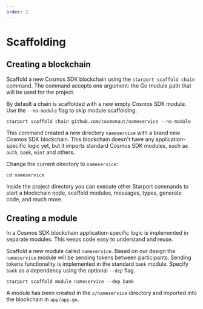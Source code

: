 ```yaml
---
order: 2
---
```


# Scaffolding

## Creating a blockchain

Scaffold a new Cosmos SDK blockchain using the `starport scaffold chain` command. The command accepts one argument: the Go module path that will be used for the project.

By default a chain is scaffolded with a new empty Cosmos SDK module. Use the `--no-module` flag to skip module scaffolding.

```
starport scaffold chain github.com/cosmonaut/nameservice --no-module
```

This command created a new directory `nameservice` with a brand new Cosmos SDK blockchain. This blockchain doesn't have any application-specific logic yet, but it imports standard Cosmos SDK modules, such as `auth`, `bank`, `mint` and others.

Change the current directory to `nameservice`:

```
cd nameservice
```

Inside the project directory you can execute other Starport commands to start a blockchain node, scaffold modules, messages, types, generate code, and much more.

## Creating a module

In a Cosmos SDK blockchain application-specific logic is implemented in separate modules. This keeps code easy to understand and reuse.

Scaffold a new module called `nameservice`. Based on our design the `nameservice` module will be sending tokens between participants. Sending tokens functionality is implemented in the standard `bank` module. Specify `bank` as a dependency using the optional `--dep` flag.

```
starport scaffold module nameservice --dep bank
```

A module has been created in the `x/nameservice` directory and imported into the blockchain in `app/app.go`.